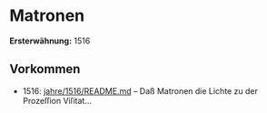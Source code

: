 # Matronen

**Ersterwähnung:** 1516

## Vorkommen
- 1516: [jahre/1516/README.md](../jahre/1516/README.md) – Daß Matronen die Lichte zu der Prozeſſion Viſitat...
